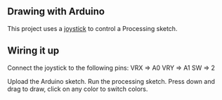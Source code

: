 ## Drawing with Arduino
This project uses a [joystick](https://makersportal.com/shop/analog-joystick-arduinoraspberry-pi-compatible) to control
a Processing sketch.

## Wiring it up
Connect the joystick to the following pins:
VRX => A0
VRY => A1
SW => 2

Upload the Arduino sketch.
Run the processing sketch.
Press down and drag to draw, click on any color to switch colors.